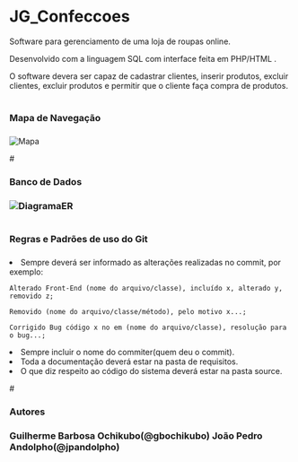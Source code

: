 # JG_Confeccoes
Software para gerenciamento de uma loja de roupas online.

Desenvolvido com a linguagem SQL com interface feita em PHP/HTML .

O software devera ser capaz de cadastrar clientes, inserir produtos, excluir clientes, excluir produtos e permitir que o cliente faça compra de produtos.

# <h3> Mapa de Navegação <h3>
![Mapa](https://user-images.githubusercontent.com/37846911/59359202-4c3d9280-8d04-11e9-9a66-be81e70564f1.png)
  
#<h3> Banco de Dados <h3>
![DiagramaER](https://user-images.githubusercontent.com/37846911/59359262-68413400-8d04-11e9-979a-61235ad48514.png)


# <h3> Regras e Padrões de uso do Git <h3>
  <li> Sempre deverá ser informado as alterações realizadas no commit, por exemplo:
    
    Alterado Front-End (nome do arquivo/classe), incluído x, alterado y, removido z;

    Removido (nome do arquivo/classe/método), pelo motivo x...;

    Corrigido Bug código x no em (nome do arquivo/classe), resolução para o bug...;
    
  <li>Sempre incluir o nome do commiter(quem deu o commit).
  <li>Toda a documentação deverá estar na pasta de requisitos.
  <li>O que diz respeito ao código do sistema deverá estar na pasta source.
    
 #<h3> Autores <h3>
  Guilherme Barbosa Ochikubo(@gbochikubo) João Pedro Andolpho(@jpandolpho)
